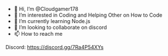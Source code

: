- 👋 Hi, I’m @Cloudgamer178
- 👀 I’m interested in Coding and Helping Other on How to Code
- 🌱 I’m currently learning Node.js
- 💞️ I’m looking to collaborate on discord
- 📫 How to reach me 

Discord: https://discord.gg/7Ra4P54XYs

